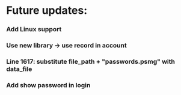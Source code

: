 # Future updates: 

### Add Linux support

### Use new library -> use record in account

### Line 1617: substitute file_path + "passwords.psmg" with data_file

### Add show password in login
